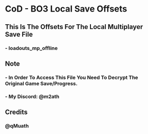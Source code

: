 # CoD - BO3 Local Save Offsets

## This Is The Offsets For The Local Multiplayer Save File
### - loadouts_mp_offline

## Note
### - In Order To Access This File You Need To Decrypt The Original Game Save/Progress.
### - My Discord: @m2ath

## Credits
### @qMuath
